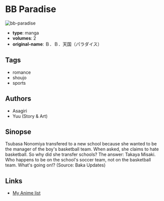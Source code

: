 # BB Paradise

![bb-paradise](https://cdn.myanimelist.net/images/manga/2/34838.jpg)

-   **type**: manga
-   **volumes**: 2
-   **original-name**: Ｂ．Ｂ．天国（パラダイス）

## Tags

-   romance
-   shoujo
-   sports

## Authors

-   Asagiri
-   Yuu (Story & Art)

## Sinopse

Tsubasa Nonomiya transfered to a new school because she wanted to be the manager of the boy's basketball team. When asked, she claims to hate basketball. So why did she transfer schools? The answer: Takaya Misaki. Who happens to be on the school's soccer team, not on the basketball team. What's going on!?
(Source: Baka Updates)

## Links

-   [My Anime list](https://myanimelist.net/manga/21547/BB_Paradise)
